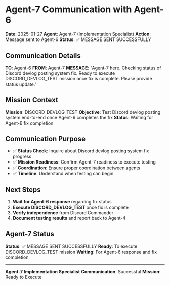 # Agent-7 Communication with Agent-6

**Date**: 2025-01-27
**Agent**: Agent-7 (Implementation Specialist)
**Action**: Message sent to Agent-6
**Status**: ✅ MESSAGE SENT SUCCESSFULLY

## Communication Details

**TO**: Agent-6
**FROM**: Agent-7
**MESSAGE**: "Agent-7 here. Checking status of Discord devlog posting system fix. Ready to execute DISCORD_DEVLOG_TEST mission once fix is complete. Please provide status update."

## Mission Context

**Mission**: DISCORD_DEVLOG_TEST
**Objective**: Test Discord devlog posting system end-to-end once Agent-6 completes the fix
**Status**: Waiting for Agent-6 fix completion

## Communication Purpose

- ✅ **Status Check**: Inquire about Discord devlog posting system fix progress
- ✅ **Mission Readiness**: Confirm Agent-7 readiness to execute testing
- ✅ **Coordination**: Ensure proper coordination between agents
- ✅ **Timeline**: Understand when testing can begin

## Next Steps

1. **Wait for Agent-6 response** regarding fix status
2. **Execute DISCORD_DEVLOG_TEST** once fix is complete
3. **Verify independence** from Discord Commander
4. **Document testing results** and report back to Agent-4

## Agent-7 Status

**Status**: ✅ MESSAGE SENT SUCCESSFULLY
**Ready**: To execute DISCORD_DEVLOG_TEST mission
**Waiting**: For Agent-6 response and fix completion

---
**Agent-7 Implementation Specialist**
**Communication**: Successful
**Mission**: Ready to Execute
